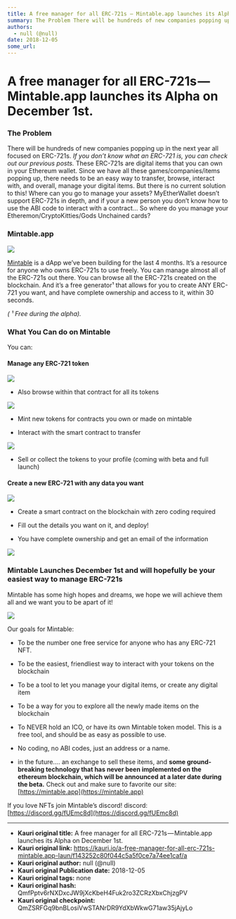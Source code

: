 ```yaml
---
title: A free manager for all ERC-721s — Mintable.app launches its Alpha on December 1st.
summary: The Problem There will be hundreds of new companies popping up in the next year all focused on ERC-721s. If you don’t know what an ERC-721 is, you can check out our previous posts. These ERC-721s are digital items that you can own in your Ethereum wallet. Since we have all these games/companies/items popping up, there needs to be an easy way to transfer, browse, interact with, and overall, manage your digital items. But there is no current solution to this! Where can you go to manage your assets
authors:
  - null (@null)
date: 2018-12-05
some_url: 
---
```


# A free manager for all ERC-721s — Mintable.app launches its Alpha on December 1st.



### The Problem
There will be hundreds of new companies popping up in the next year all focused on ERC-721s. 
_If you don’t know what an ERC-721 is, you can check out our previous posts._
 These ERC-721s are digital items that you can own in your Ethereum wallet. Since we have all these games/companies/items popping up, there needs to be an easy way to transfer, browse, interact with, and overall, manage your digital items. But there is no current solution to this! Where can you go to manage your assets? MyEtherWallet doesn’t support ERC-721s in depth, and if your a new person you don’t know how to use the ABI code to interact with a contract… So where do you manage your Etheremon/CryptoKitties/Gods Unchained cards?

### Mintable.app

![](https://ipfs.infura.io/ipfs/QmQ99dNFrhdR7CiYycAVBN3KQD2Tx5hrnouXBDjQ2nozMt)

 
[Mintable](https://mintable.app)
 is a dApp we’ve been building for the last 4 months. It’s a resource for anyone who owns ERC-721s to use freely. You can manage almost all of the ERC-721s out there. You can browse all the ERC-721s created on the blockchain. And it’s a free generator¹ that allows for you to create ANY ERC-721 you want, and have complete ownership and access to it, within 30 seconds.
 
_( ¹ Free during the alpha)._
 

### What You Can do on Mintable
You can:

#### Manage any ERC-721 token

![](https://ipfs.infura.io/ipfs/Qme1fZuoSbckm3ZPAJhiZtujsTbmZTzXsESvtV44cu4oWR)




 * Also browse within that contract for all its tokens

![](https://ipfs.infura.io/ipfs/QmdP2XLwD9oQ4pmncr8BSK1eEHwEKHV87tn6QadCYWXKo7)




 * Mint new tokens for contracts you own or made on mintable

 * Interact with the smart contract to transfer

![](https://ipfs.infura.io/ipfs/Qmb3iA92Ty1KKJyihoYptiMn6BjMSovn4STEAecc3Av7D2)




 * Sell or collect the tokens to your profile (coming with beta and full launch)

#### Create a new ERC-721 with any data you want

![](https://ipfs.infura.io/ipfs/QmZH3gZD5nATaGWrRkzriHXTLoF4RcK7yswMQADtwM7V9j)




 * Create a smart contract on the blockchain with zero coding required

 * Fill out the details you want on it, and deploy!

 * You have complete ownership and get an email of the information

![](https://ipfs.infura.io/ipfs/QmUTQacVe5jGEKzAAdAk6Z3EXn9YcHfuhu6d4CdBCB2Td7)


### Mintable Launches December 1st and will hopefully be your easiest way to manage ERC-721s
Mintable has some high hopes and dreams, we hope we will achieve them all and we want you to be apart of it!

![](https://ipfs.infura.io/ipfs/QmXjjHgemofJ7dV4Qr3STLGpFua27BDjadDoZ1aDPsbDtW)

Our goals for Mintable:



 * To be the number one free service for anyone who has any ERC-721 NFT.

 * To be the easiest, friendliest way to interact with your tokens on the blockchain

 * To be a tool to let you manage your digital items, or create any digital item

 * To be a way for you to explore all the newly made items on the blockchain

 * To NEVER hold an ICO, or have its own Mintable token model. This is a free tool, and should be as easy as possible to use.

 * No coding, no ABI codes, just an address or a name.

 * in the future…. an exchange to sell these items, and **some ground-breaking technology that has never been implemented on the ethereum blockchain, which will be announced at a later date during the beta.** 
Check out and make sure to favorite our site: 
[https://mintable.app](https://mintable.app)
 
If you love NFTs join Mintable’s discord!
discord: 
[https://discord.gg/fUEmc8d](https://discord.gg/fUEmc8d)
 



---

- **Kauri original title:** A free manager for all ERC-721s — Mintable.app launches its Alpha on December 1st.
- **Kauri original link:** https://kauri.io/a-free-manager-for-all-erc-721s-mintable.app-laun/f143252c80f044c5a5f0ce7a74ee1caf/a
- **Kauri original author:** null (@null)
- **Kauri original Publication date:** 2018-12-05
- **Kauri original tags:** none
- **Kauri original hash:** QmfPptv6rNXDxcJW9jXcKbeH4Fuk2ro3ZCRzXbxChjzgPV
- **Kauri original checkpoint:** QmZSRFGq9bnBLosiVwSTANrDR9YdXbWkwG71aw35jAjyLo



